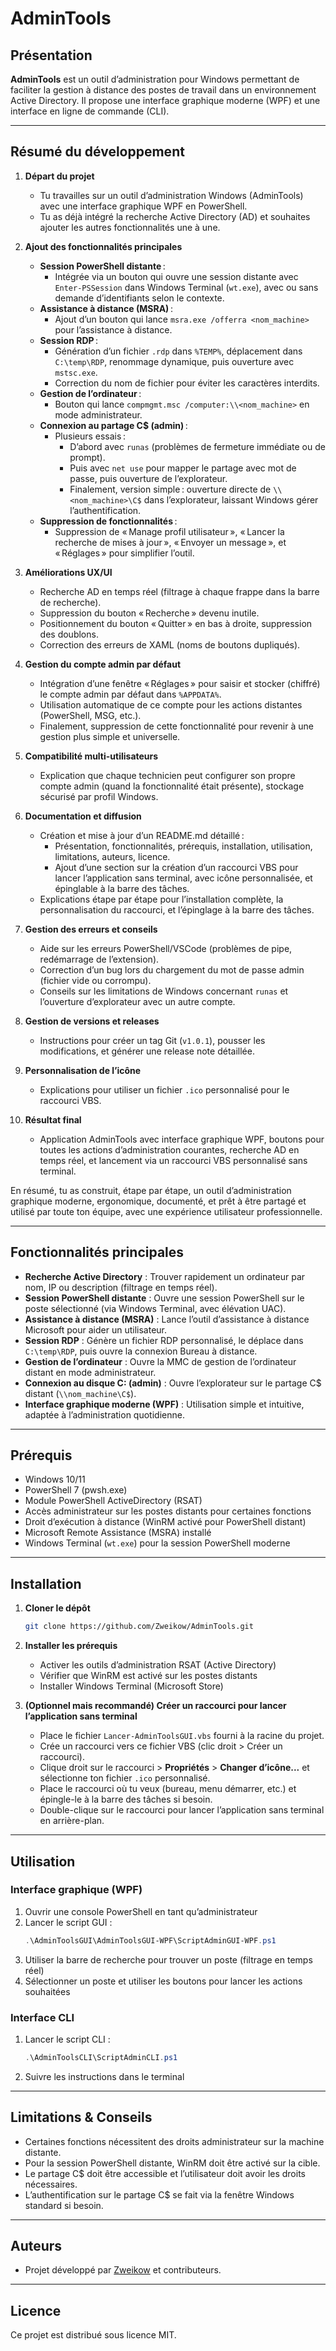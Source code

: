 # AdminTools

## Présentation

**AdminTools** est un outil d’administration pour Windows permettant de faciliter la gestion à distance des postes de travail dans un environnement Active Directory. Il propose une interface graphique moderne (WPF) et une interface en ligne de commande (CLI).

---

## Résumé du développement

1. **Départ du projet**  
   - Tu travailles sur un outil d’administration Windows (AdminTools) avec une interface graphique WPF en PowerShell.
   - Tu as déjà intégré la recherche Active Directory (AD) et souhaites ajouter les autres fonctionnalités une à une.

2. **Ajout des fonctionnalités principales**  
   - **Session PowerShell distante** :  
     - Intégrée via un bouton qui ouvre une session distante avec `Enter-PSSession` dans Windows Terminal (`wt.exe`), avec ou sans demande d’identifiants selon le contexte.
   - **Assistance à distance (MSRA)** :  
     - Ajout d’un bouton qui lance `msra.exe /offerra <nom_machine>` pour l’assistance à distance.
   - **Session RDP** :  
     - Génération d’un fichier `.rdp` dans `%TEMP%`, déplacement dans `C:\temp\RDP`, renommage dynamique, puis ouverture avec `mstsc.exe`.
     - Correction du nom de fichier pour éviter les caractères interdits.
   - **Gestion de l’ordinateur** :  
     - Bouton qui lance `compmgmt.msc /computer:\\<nom_machine>` en mode administrateur.
   - **Connexion au partage C$ (admin)** :  
     - Plusieurs essais :  
       - D’abord avec `runas` (problèmes de fermeture immédiate ou de prompt).
       - Puis avec `net use` pour mapper le partage avec mot de passe, puis ouverture de l’explorateur.
       - Finalement, version simple : ouverture directe de `\\<nom_machine>\C$` dans l’explorateur, laissant Windows gérer l’authentification.
   - **Suppression de fonctionnalités** :  
     - Suppression de « Manage profil utilisateur », « Lancer la recherche de mises à jour », « Envoyer un message », et « Réglages » pour simplifier l’outil.

3. **Améliorations UX/UI**  
   - Recherche AD en temps réel (filtrage à chaque frappe dans la barre de recherche).
   - Suppression du bouton « Recherche » devenu inutile.
   - Positionnement du bouton « Quitter » en bas à droite, suppression des doublons.
   - Correction des erreurs de XAML (noms de boutons dupliqués).

4. **Gestion du compte admin par défaut**  
   - Intégration d’une fenêtre « Réglages » pour saisir et stocker (chiffré) le compte admin par défaut dans `%APPDATA%`.
   - Utilisation automatique de ce compte pour les actions distantes (PowerShell, MSG, etc.).
   - Finalement, suppression de cette fonctionnalité pour revenir à une gestion plus simple et universelle.

5. **Compatibilité multi-utilisateurs**  
   - Explication que chaque technicien peut configurer son propre compte admin (quand la fonctionnalité était présente), stockage sécurisé par profil Windows.

6. **Documentation et diffusion**  
   - Création et mise à jour d’un README.md détaillé :  
     - Présentation, fonctionnalités, prérequis, installation, utilisation, limitations, auteurs, licence.
     - Ajout d’une section sur la création d’un raccourci VBS pour lancer l’application sans terminal, avec icône personnalisée, et épinglable à la barre des tâches.
   - Explications étape par étape pour l’installation complète, la personnalisation du raccourci, et l’épinglage à la barre des tâches.

7. **Gestion des erreurs et conseils**  
   - Aide sur les erreurs PowerShell/VSCode (problèmes de pipe, redémarrage de l’extension).
   - Correction d’un bug lors du chargement du mot de passe admin (fichier vide ou corrompu).
   - Conseils sur les limitations de Windows concernant `runas` et l’ouverture d’explorateur avec un autre compte.

8. **Gestion de versions et releases**  
   - Instructions pour créer un tag Git (`v1.0.1`), pousser les modifications, et générer une release note détaillée.

9. **Personnalisation de l’icône**  
   - Explications pour utiliser un fichier `.ico` personnalisé pour le raccourci VBS.

10. **Résultat final**  
    - Application AdminTools avec interface graphique WPF, boutons pour toutes les actions d’administration courantes, recherche AD en temps réel, et lancement via un raccourci VBS personnalisé sans terminal.

En résumé, tu as construit, étape par étape, un outil d’administration graphique moderne, ergonomique, documenté, et prêt à être partagé et utilisé par toute ton équipe, avec une expérience utilisateur professionnelle.

---

## Fonctionnalités principales

- **Recherche Active Directory** : Trouver rapidement un ordinateur par nom, IP ou description (filtrage en temps réel).
- **Session PowerShell distante** : Ouvre une session PowerShell sur le poste sélectionné (via Windows Terminal, avec élévation UAC).
- **Assistance à distance (MSRA)** : Lance l’outil d’assistance à distance Microsoft pour aider un utilisateur.
- **Session RDP** : Génère un fichier RDP personnalisé, le déplace dans `C:\temp\RDP`, puis ouvre la connexion Bureau à distance.
- **Gestion de l’ordinateur** : Ouvre la MMC de gestion de l’ordinateur distant en mode administrateur.
- **Connexion au disque C: (admin)** : Ouvre l’explorateur sur le partage C$ distant (`\\nom_machine\C$`).
- **Interface graphique moderne (WPF)** : Utilisation simple et intuitive, adaptée à l’administration quotidienne.

---

## Prérequis

- Windows 10/11
- PowerShell 7 (pwsh.exe)
- Module PowerShell ActiveDirectory (RSAT)
- Accès administrateur sur les postes distants pour certaines fonctions
- Droit d’exécution à distance (WinRM activé pour PowerShell distant)
- Microsoft Remote Assistance (MSRA) installé
- Windows Terminal (`wt.exe`) pour la session PowerShell moderne

---

## Installation

1. **Cloner le dépôt**
   ```sh
   git clone https://github.com/Zweikow/AdminTools.git
   ```
2. **Installer les prérequis**
   - Activer les outils d’administration RSAT (Active Directory)
   - Vérifier que WinRM est activé sur les postes distants
   - Installer Windows Terminal (Microsoft Store)

3. **(Optionnel mais recommandé) Créer un raccourci pour lancer l’application sans terminal**
   - Place le fichier `Lancer-AdminToolsGUI.vbs` fourni à la racine du projet.
   - Crée un raccourci vers ce fichier VBS (clic droit > Créer un raccourci).
   - Clique droit sur le raccourci > **Propriétés** > **Changer d’icône...** et sélectionne ton fichier `.ico` personnalisé.
   - Place le raccourci où tu veux (bureau, menu démarrer, etc.) et épingle-le à la barre des tâches si besoin.
   - Double-clique sur le raccourci pour lancer l’application sans terminal en arrière-plan.

---

## Utilisation

### Interface graphique (WPF)

1. Ouvrir une console PowerShell en tant qu’administrateur
2. Lancer le script GUI :
   ```powershell
   .\AdminToolsGUI\AdminToolsGUI-WPF\ScriptAdminGUI-WPF.ps1
   ```
3. Utiliser la barre de recherche pour trouver un poste (filtrage en temps réel)
4. Sélectionner un poste et utiliser les boutons pour lancer les actions souhaitées

### Interface CLI

1. Lancer le script CLI :
   ```powershell
   .\AdminToolsCLI\ScriptAdminCLI.ps1
   ```
2. Suivre les instructions dans le terminal

---

## Limitations & Conseils

- Certaines fonctions nécessitent des droits administrateur sur la machine distante.
- Pour la session PowerShell distante, WinRM doit être activé sur la cible.
- Le partage C$ doit être accessible et l’utilisateur doit avoir les droits nécessaires.
- L’authentification sur le partage C$ se fait via la fenêtre Windows standard si besoin.

---

## Auteurs

- Projet développé par [Zweikow](https://github.com/Zweikow) et contributeurs.

---

## Licence

Ce projet est distribué sous licence MIT.
